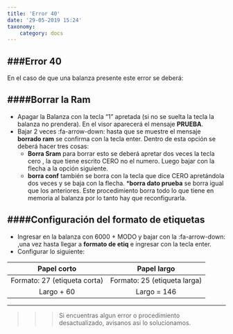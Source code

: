 ```yaml
---
title: 'Error 40'
date: '29-05-2019 15:24'
taxonomy:
    category: docs
---
```


###Error 40
------------
En el caso de que una balanza presente este error se deberá:

####Borrar la Ram
------------
* Apagar la Balanza con la tecla “1” apretada (si no se suelta la tecla la balanza no prendera). En el visor aparecerá el mensaje **PRUEBA**.
* Bajar 2 veces :fa-arrow-down: hasta que se muestre el mensaje **borrado ram** se confirma con la tecla enter. Dentro de esta opción se deberá hacer tres cosas:
	* **Borra Sram** para borrar esto se deberá apretar dos veces la tecla cero , la que tiene escrito CERO no el numero. Luego bajar con la flecha a la opción siguiente.
	* **borra conf** también se borra con la tecla que dice CERO apretándola dos veces y  se baja con la flecha.
	***borra dato prueba** se borra igual que los anteriores.
Este procedimiento borra todo lo que tiene en memoria al balanza por lo tanto hay que reconfigurarla.

####Configuración del formato de etiquetas
------------

*  Ingresar en la balanza con 6000 + MODO y bajar con la :fa-arrow-down: ,una vez hasta llegar a **formato de etiq** e ingresar con la tecla enter.
*  Configurar lo siguiente:
 
 |  Papel corto | Papel largo  									 |
 | :------------: | :------------:								 |
 |  Formato: 27 (etiqueta corta) | Formato: 25 (etiqueta larga)  |
 | Largo +  60   |  Largo =  146 								 |



------------

>>>Si encuentras algun error o procedimiento desactualizado, avisanos asi lo solucionamos.